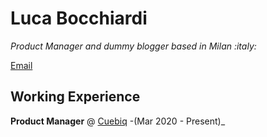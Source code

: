 # Luca Bocchiardi

_Product Manager and dummy blogger based in Milan :italy:_ <br>

[Email](mailto:luca.bocchiardi@gmail.com)

## Working Experience

**Product Manager** @ [Cuebiq](https://cuebiq.com) -(Mar 2020 - Present)_ <br>
